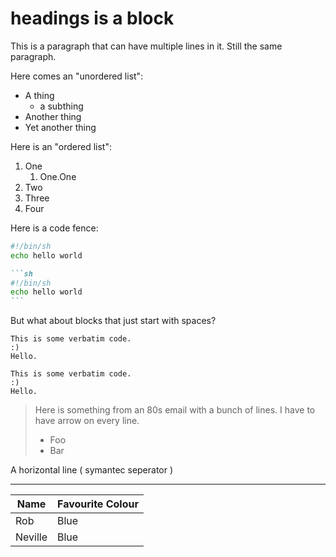 # headings is a block

This is a paragraph that can have multiple lines in it. Still the same paragraph.

Here comes an "unordered list":

- A thing
  - a subthing 
- Another thing
- Yet another thing

Here is an "ordered list":

1. One
    1. One.One
2. Two
3. Three
4. Four

Here is a code fence:

```sh
#!/bin/sh
echo hello world
```

~~~md
```sh
#!/bin/sh
echo hello world
```
~~~

But what about blocks that just start with spaces?

    This is some verbatim code.
    :)
    Hello.

~~~
This is some verbatim code.
:)
Hello.
~~~

> Here is something from an 80s email
> with a bunch of lines.
> I have to have arrow on every line.
> - Foo
> - Bar

A horizontal line ( symantec seperator )

----

<!--
Not rendered comment ?
-->

Name|Favourite Colour
| -   | - |
Rob | Blue
Neville | Blue



